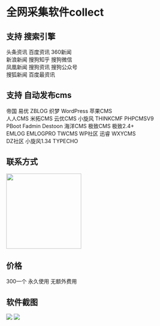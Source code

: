 # 全网采集软件collect 
## 支持 搜索引擎
头条资讯      百度资讯    360新闻<br>
新浪新闻      搜狗知乎    搜狗微信<br>
凤凰新闻      搜狗资讯    搜狗公众号<br>
搜狐新闻      百度最资讯

## 支持 自动发布cms
帝国      易优      ZBLOG       织梦      WordPress     苹果CMS <br>
人人CMS   米拓CMS   云优CMS     小旋风    THINKCMF      PHPCMSV9<br>
PBoot     Fadmin    Destoon    海洋CMS   极致CMS       极致2.4+ <br>
EMLOG     EMLOGPRO  TWCMS      WP社区    迅睿          WXYCMS  <br>
DZ社区    小旋风1.34 TYPECHO

## 联系方式
<img src="https://gitee.com/LycEcho/collect/blob/main/微信号.jpg" width="200">

## 价格
300一个 永久使用 无额外费用

## 软件截图
<img src="https://gitee.com/LycEcho/collect/blob/main/支持的搜索引擎.jpg">
<img src="https://gitee.com/LycEcho/collect/blob/main/支持的发布cms.png">